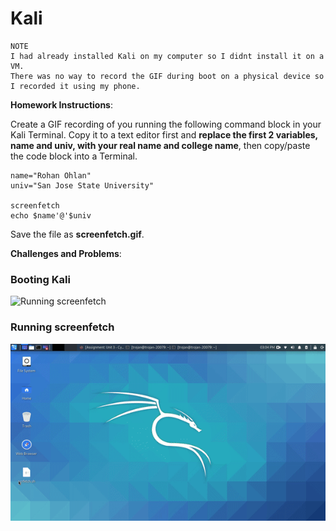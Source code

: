 # Kali

```
NOTE
I had already installed Kali on my computer so I didnt install it on a VM. 
There was no way to record the GIF during boot on a physical device so I recorded it using my phone.
```
**Homework Instructions**: 

Create a GIF recording of you running the following command block in your Kali Terminal. Copy it to a text editor first and **replace the first 2 variables, name and univ, with your real name and college name**, then copy/paste the code block into a Terminal. 

```
name="Rohan Ohlan"
univ="San Jose State University"

screenfetch
echo $name'@'$univ
```

Save the file as **screenfetch.gif**.

**Challenges and Problems**: 
### Booting Kali
<img src="boot.gif" alt="Running screenfetch">

### Running screenfetch
<img src="screenfetch.gif" alt="Running screenfetch">
